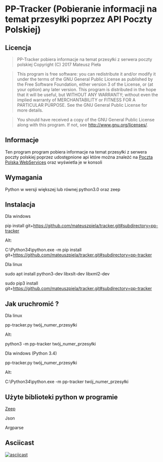 # PP-Tracker (Pobieranie informacji na temat przesyłki poprzez API Poczty Polskiej)

## Licencja
>    PP-Tracker pobiera informacje na temat przesyłki z serwera poczty polskiej
    Copyright (C) 2017  Mateusz Pieła

>    This program is free software: you can redistribute it and/or modify
    it under the terms of the GNU General Public License as published by
    the Free Software Foundation, either version 3 of the License, or
    (at your option) any later version.
    This program is distributed in the hope that it will be useful,
    but WITHOUT ANY WARRANTY; without even the implied warranty of
    MERCHANTABILITY or FITNESS FOR A PARTICULAR PURPOSE.  See the
    GNU General Public License for more details.

 >   You should have received a copy of the GNU General Public License
    along with this program.  If not, see <http://www.gnu.org/licenses/>.
    
 ## Informacje
 Ten program program pobiera informacje na temat przesyłki z serwera poczty polskiej poprzez udostępnione api  które można znależć na [Poczta Polska WebServices](https://www.poczta-polska.pl/webservices/)
 oraz wyświetla je w konsoli
 
 ## Wymagania
 Python w wersji większej lub równej python3.0 oraz zeep
 
 ## Instalacja
Dla windows

pip install git+https://github.com/mateuszpiela/tracker.git#subdirectory=pp-tracker

Alt:

C:\Python34\python.exe -m pip install git+https://github.com/mateuszpiela/tracker.git#subdirectory=pp-tracker

Dla linux

sudo apt install python3-dev libxslt-dev libxml2-dev

sudo pip3 install git+https://github.com/mateuszpiela/tracker.git#subdirectory=pp-tracker

## Jak uruchromić ?
Dla linux

pp-tracker.py twój_numer_przesyłki

Alt:

python3 -m pp-tracker twój_numer_przesyłki

Dla windows (Python 3.4)

pp-tracker.py twój_numer_przesyłki

Alt:

C:\Python34\python.exe -m pp-tracker twój_numer_przesyłki

## Użyte biblioteki python w programie
[Zeep](http://docs.python-zeep.org/en/master/)

Json

Argparse

## Asciicast
[![asciicast](https://asciinema.org/a/7LLjoiUnJLoKumMosCCtVLd5a.png)](https://asciinema.org/a/7LLjoiUnJLoKumMosCCtVLd5a)
